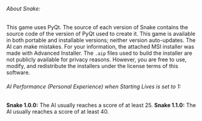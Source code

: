 ###### About Snake:

This game uses PyQt. The source of each version of Snake contains the source code of the version of PyQt used to create it. This game is available in both portable and installable versions; neither version auto-updates. The AI can make mistakes. For your information, the attached MSI installer was made with Advanced Installer. The `.aip` files used to build the installer are not publicly available for privacy reasons. However, you are free to use, modify, and redistribute the installers under the license terms of this software.

###### AI Performance (Personal Experience) when Starting Lives is set to 1:

**Snake 1.0.0:** The AI usually reaches a score of at least 25.
**Snake 1.1.0:** The AI usually reaches a score of at least 40.
